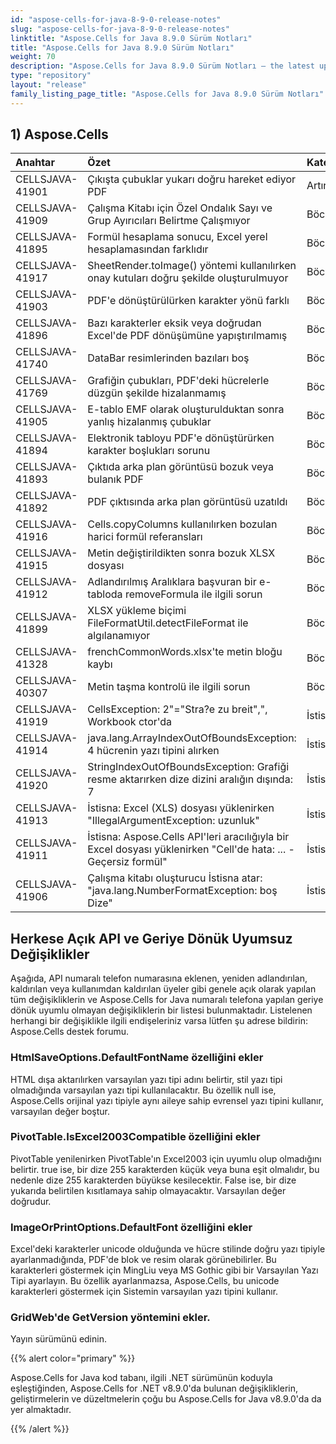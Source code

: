 ```yaml
---
id: "aspose-cells-for-java-8-9-0-release-notes"
slug: "aspose-cells-for-java-8-9-0-release-notes"
linktitle: "Aspose.Cells for Java 8.9.0 Sürüm Notları"
title: "Aspose.Cells for Java 8.9.0 Sürüm Notları"
weight: 70
description: "Aspose.Cells for Java 8.9.0 Sürüm Notları – the latest updates and fixes."
type: "repository"
layout: "release"
family_listing_page_title: "Aspose.Cells for Java 8.9.0 Sürüm Notları"
---
```

## **1) Aspose.Cells**

|**Anahtar** |**Özet** |**Kategori** |
|:- |:- |:- |
|CELLSJAVA-41901 | Çıkışta çubuklar yukarı doğru hareket ediyor PDF| Artırma|
|CELLSJAVA-41909 | Çalışma Kitabı için Özel Ondalık Sayı ve Grup Ayırıcıları Belirtme Çalışmıyor| Böcek|
|CELLSJAVA-41895 | Formül hesaplama sonucu, Excel yerel hesaplamasından farklıdır| Böcek|
|CELLSJAVA-41917 |SheetRender.toImage() yöntemi kullanılırken onay kutuları doğru şekilde oluşturulmuyor| Böcek|
|CELLSJAVA-41903 | PDF'e dönüştürülürken karakter yönü farklı| Böcek|
|CELLSJAVA-41896 | Bazı karakterler eksik veya doğrudan Excel'de PDF dönüşümüne yapıştırılmamış| Böcek|
|CELLSJAVA-41740 | DataBar resimlerinden bazıları boş| Böcek|
|CELLSJAVA-41769 | Grafiğin çubukları, PDF'deki hücrelerle düzgün şekilde hizalanmamış| Böcek|
|CELLSJAVA-41905 | E-tablo EMF olarak oluşturulduktan sonra yanlış hizalanmış çubuklar| Böcek|
|CELLSJAVA-41894 | Elektronik tabloyu PDF'e dönüştürürken karakter boşlukları sorunu| Böcek|
|CELLSJAVA-41893 | Çıktıda arka plan görüntüsü bozuk veya bulanık PDF| Böcek|
|CELLSJAVA-41892 | PDF çıktısında arka plan görüntüsü uzatıldı| Böcek|
|CELLSJAVA-41916 | Cells.copyColumns kullanılırken bozulan harici formül referansları| Böcek|
|CELLSJAVA-41915 | Metin değiştirildikten sonra bozuk XLSX dosyası| Böcek|
|CELLSJAVA-41912 | Adlandırılmış Aralıklara başvuran bir e-tabloda removeFormula ile ilgili sorun| Böcek|
|CELLSJAVA-41899 | XLSX yükleme biçimi FileFormatUtil.detectFileFormat ile algılanamıyor| Böcek|
|CELLSJAVA-41328 | frenchCommonWords.xlsx'te metin bloğu kaybı| Böcek|
|CELLSJAVA-40307 | Metin taşma kontrolü ile ilgili sorun| Böcek|
|CELLSJAVA-41919 |CellsException: 2"="Stra?e zu breit",", Workbook ctor'da| İstisna|
|CELLSJAVA-41914 | java.lang.ArrayIndexOutOfBoundsException: 4 hücrenin yazı tipini alırken| İstisna|
|CELLSJAVA-41920 | StringIndexOutOfBoundsException: Grafiği resme aktarırken dize dizini aralığın dışında: 7| İstisna|
|CELLSJAVA-41913 | İstisna: Excel (XLS) dosyası yüklenirken "IllegalArgumentException: uzunluk"| İstisna|
|CELLSJAVA-41911 | İstisna: Aspose.Cells API'leri aracılığıyla bir Excel dosyası yüklenirken "Cell'de hata: ... -Geçersiz formül"| İstisna|
|CELLSJAVA-41906 | Çalışma kitabı oluşturucu İstisna atar: "java.lang.NumberFormatException: boş Dize"| İstisna|
## **Herkese Açık API ve Geriye Dönük Uyumsuz Değişiklikler**
Aşağıda, API numaralı telefon numarasına eklenen, yeniden adlandırılan, kaldırılan veya kullanımdan kaldırılan üyeler gibi genele açık olarak yapılan tüm değişikliklerin ve Aspose.Cells for Java numaralı telefona yapılan geriye dönük uyumlu olmayan değişikliklerin bir listesi bulunmaktadır. Listelenen herhangi bir değişiklikle ilgili endişeleriniz varsa lütfen şu adrese bildirin: Aspose.Cells destek forumu.
### **HtmlSaveOptions.DefaultFontName özelliğini ekler**
HTML dışa aktarılırken varsayılan yazı tipi adını belirtir, stil yazı tipi olmadığında varsayılan yazı tipi kullanılacaktır. Bu özellik null ise, Aspose.Cells orijinal yazı tipiyle aynı aileye sahip evrensel yazı tipini kullanır, varsayılan değer boştur.
### **PivotTable.IsExcel2003Compatible özelliğini ekler**
PivotTable yenilenirken PivotTable'ın Excel2003 için uyumlu olup olmadığını belirtir. true ise, bir dize 255 karakterden küçük veya buna eşit olmalıdır, bu nedenle dize 255 karakterden büyükse kesilecektir. False ise, bir dize yukarıda belirtilen kısıtlamaya sahip olmayacaktır. Varsayılan değer doğrudur.
### **ImageOrPrintOptions.DefaultFont özelliğini ekler**
Excel'deki karakterler unicode olduğunda ve hücre stilinde doğru yazı tipiyle ayarlanmadığında, PDF'de blok ve resim olarak görünebilirler.
Bu karakterleri göstermek için MingLiu veya MS Gothic gibi bir Varsayılan Yazı Tipi ayarlayın. Bu özellik ayarlanmazsa, Aspose.Cells, bu unicode karakterleri göstermek için Sistemin varsayılan yazı tipini kullanır.
### **GridWeb'de GetVersion yöntemini ekler.**
Yayın sürümünü edinin.

{{% alert color="primary" %}} 

Aspose.Cells for Java kod tabanı, ilgili .NET sürümünün koduyla eşleştiğinden, Aspose.Cells for .NET v8.9.0'da bulunan değişikliklerin, geliştirmelerin ve düzeltmelerin çoğu bu Aspose.Cells for Java v8.9.0'da da yer almaktadır.

{{% /alert %}}
